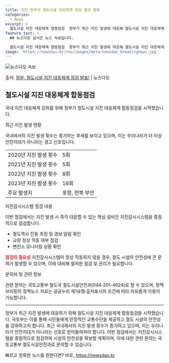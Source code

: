 ```yaml
---
title: 지진 정부의 철도시설 대응체계 점검 결과 발표
categories:
  - News
excerpt: >
  철도시설 지진 대응체계 합동점검  정부가 최근 지진 발생에 대응해 철도시설 지진 대응체계 합동점검을 시작했습…
feature_text: >
  ## 뉴스다오 실시간 뉴스 속보입니다.

  철도시설 지진 대응체계 합동점검  정부가 최근 지진 발생에 대응해 철도시설 지진 대응체계 합동점검을 시작했습…
image: 'https://newsdao.kr/res/images/meta/newsdao_breakingnews.jpg'
---
```


![뉴스다오 속보](https://newsdao.kr/res/images/meta/newsdao_breakingnews.jpg)

<p>출처: <a href="https://newsdao.kr/4453" rel="dofollow">정부, 철도시설 지진 대응체계 점검 발표!</a> | 뉴스다오</p>

<h2 data-ke-size="size26">철도시설 지진 대응체계 합동점검</h2>
국내 지진 대응체계 강화를 위해 정부가 철도시설 지진 대응체계 합동점검을 시작했습니다.

<p data-ke-size="size16">최근 지진 발생 현황</p>
국내에서의 지진 발생 횟수는 증가하는 추세를 보이고 있으며, 이는 우리나라가 더 이상 안전지대가 아니라는 경고 신호입니다.

<table>
	<tr>
		<td>2020년 지진 발생 횟수</td>
		<td>5회</td>
	</tr>
	<tr>
		<td>2021년 지진 발생 횟수</td>
		<td>5회</td>
	</tr>
	<tr>
		<td>2022년 지진 발생 횟수</td>
		<td>8회</td>
	</tr>
	<tr>
		<td>2023년 지진 발생 횟수</td>
		<td>16회</td>
	</tr>
	<tr>
		<td>주요 발생지</td>
		<td>포항, 전북 부안</td>
	</tr>
</table>

<p data-ke-size="size16">지진감시시스템 점검 내용</p>
이번 점검에서는 지진 발생 시 즉각 대응할 수 있는 핵심 설비인 지진감시시스템을 중점적으로 점검합니다.

<ul>
	<li>철도역사 진동 측정 및 경보 알림 확인</li>
	<li>교량 정상 작동 여부 점검</li>
	<li>변전소 모니터링 상황 확인</li>
</ul>

<b><span style="color: #ee2323;">점검의 중요성</span></b>
지진감시시스템이 정상 작동하지 않을 경우, 철도 시설의 안전성에 큰 문제가 발생할 수 있으며, 이에 대비해 철저한 점검 및 관리가 필요합니다.

<p data-ke-size="size16">문의처 및 관련 정보</p>
관련 문의는 국토교통부 철도국 철도시설안전과(044-201-4624)로 할 수 있으며, 정책브리핑의 정책뉴스 자료는 공공누리 제1유형:출처표시의 조건에 따라 자유롭게 이용이 가능합니다.

<hr>

정부가 최근 지진 발생에 대응하기 위해 철도시설 지진 대응체계 합동점검을 시작했습니다. 국토부는 이를 통해 시민들에게 안정적인 교통수단을 제공하고 철도 시설의 안전성을 강화하고자 합니다. 최근 국내에서의 지진 발생 횟수가 증가하고 있으며, 이는 우리나라가 안전지대가 아니라는 신호로 받아들여져야 합니다. 이번 점검에서는 지진감시시스템을 중점적으로 점검하여 시설의 안전성을 확보할 계획이며, 이에 대한 관련 문의는 국토교통부 철도시설안전과로 문의할 수 있습니다. 

빠르고 정확한 뉴스를 원한다면? 바로, <a href="https://newsdao.kr" rel="dofollow">https://newsdao.kr</a>


    
